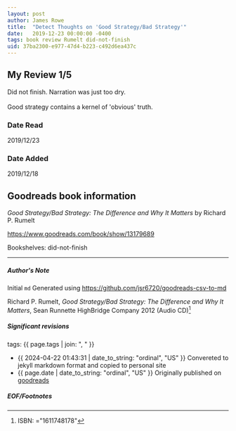 ```yaml
---
layout: post
author: James Rowe
title:  "Detect Thoughts on 'Good Strategy/Bad Strategy'"
date:   2019-12-23 00:00:00 -0400
tags: book review Rumelt did-not-finish
uid: 37ba2300-e977-47d4-b223-c492d6ea437c
---
```


<!-- highly dependent on how you personally use jekyll templates, and how you want this to show up -->
<!-- escape any jekyll keys with double brackets -->

## My Review 1/5

Did not finish. Narration was just too dry. <br/><br/>Good strategy contains a kernel of 'obvious' truth.

### Date Read
2019/12/23

### Date Added
2019/12/18

## Goodreads book information

*Good Strategy/Bad Strategy: The Difference and Why It Matters* by Richard P. Rumelt

https://www.goodreads.com/book/show/13179689

Bookshelves: did-not-finish

---

##### Author's Note

Initial `md` Generated using https://github.com/jsr6720/goodreads-csv-to-md

Richard P. Rumelt, *Good Strategy/Bad Strategy: The Difference and Why It Matters*, Sean Runnette HighBridge Company 2012 (Audio CD)[^1]

##### Significant revisions

tags: {{ page.tags | join: ", " }} <!-- todo move this somewhere -->

- {{ 2024-04-22 01:43:31 | date_to_string: "ordinal", "US" }} Convereted to jekyll markdown format and copied to personal site
- {{ page.date | date_to_string: "ordinal", "US" }} Originally published on [goodreads](https://www.goodreads.com)

##### EOF/Footnotes

[^1]: ISBN: ="1611748178"